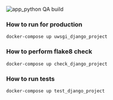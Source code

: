 ![app_python QA build](https://github.com/ananasness/iu-devops-labs/actions/workflows/qa_build.yml/badge.svg)

### How to run for production

```
docker-compose up uwsgi_django_project
```

### How to perform flake8 check

```
docker-compose up check_django_project
```

### How to run tests

```
docker-compose up test_django_project
```
